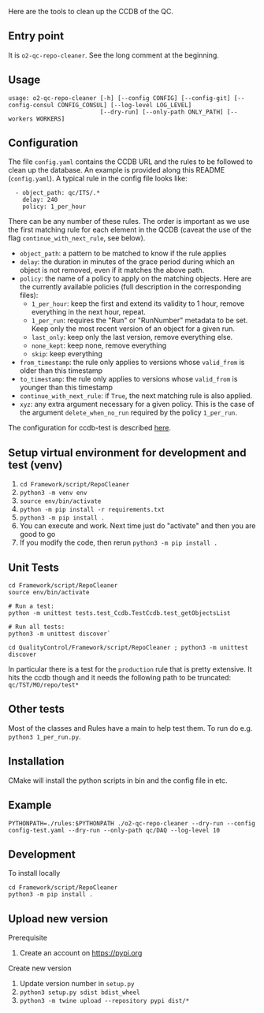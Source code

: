 Here are the tools to clean up the CCDB of the QC.

## Entry point
It is `o2-qc-repo-cleaner`. See the long comment at the beginning.

## Usage
```
usage: o2-qc-repo-cleaner [-h] [--config CONFIG] [--config-git] [--config-consul CONFIG_CONSUL] [--log-level LOG_LEVEL] 
                          [--dry-run] [--only-path ONLY_PATH] [--workers WORKERS]
```

## Configuration
The file `config.yaml` contains the CCDB URL and the rules to be followed to clean up the database. An example is provided along this README (`config.yaml`).
A typical rule in the config file looks like:
```
  - object_path: qc/ITS/.*
    delay: 240
    policy: 1_per_hour
```
There can be any number of these rules. The order is important as we use the first matching rule for each element in the QCDB (caveat the use of the flag `continue_with_next_rule`, see below).
- `object_path`: a pattern to be matched to know if the rule applies
- `delay`: the duration in minutes of the grace period during which an object is not removed, even if it matches the above path. 
- `policy`: the name of a policy to apply on the matching objects. Here are the currently available policies (full description in the corresponding files):
   - `1_per_hour`: keep the first and extend its validity to 1 hour, remove everything in the next hour, repeat.
   - `1_per_run`: requires the "Run" or "RunNumber" metadata to be set. Keep only the most recent version of an object for a given run. 
   - `last_only`: keep only the last version, remove everything else.
   - `none_kept`: keep none, remove everything
   - `skip`: keep everything
- `from_timestamp`: the rule only applies to versions whose `valid_from` is older than this timestamp
- `to_timestamp`: the rule only applies to versions whose `valid_from` is younger than this timestamp
- `continue_with_next_rule`: if `True`, the next matching rule is also applied. 
- `xyz`: any extra argument necessary for a given policy. This is the case of the argument `delete_when_no_run` required by the policy `1_per_run`. 

The configuration for ccdb-test is described [here](../../../doc/DevelopersTips.md). 

## Setup virtual environment for development and test (venv)

1. `cd Framework/script/RepoCleaner`
2. `python3 -m venv env`
3. `source env/bin/activate`
4. `python -m pip install -r requirements.txt`
5. `python3 -m pip install . `
6. You can execute and work. Next time just do "activate" and then you are good to go
7. If you modify the code, then rerun `python3 -m pip install .`

## Unit Tests

```
cd Framework/script/RepoCleaner
source env/bin/activate  

# Run a test: 
python -m unittest tests.test_Ccdb.TestCcdb.test_getObjectsList

# Run all tests:
python3 -m unittest discover`
```

`cd QualityControl/Framework/script/RepoCleaner ; python3 -m unittest discover`

In particular there is a test for the `production` rule that is pretty extensive. It hits the ccdb though and it needs the following path to be truncated: 
`
qc/TST/MO/repo/test*
`

## Other tests
Most of the classes and Rules have a main to help test them. To run do e.g. `python3 1_per_run.py`.

## Installation
CMake will install the python scripts in bin and the config file in etc.

## Example

```
PYTHONPATH=./rules:$PYTHONPATH ./o2-qc-repo-cleaner --dry-run --config config-test.yaml --dry-run --only-path qc/DAQ --log-level 10
```

## Development

To install locally
```
cd Framework/script/RepoCleaner
python3 -m pip install . 
```

## Upload new version

Prerequisite

1. Create an account on https://pypi.org

Create new version

1. Update version number in `setup.py`
2. `python3 setup.py sdist bdist_wheel`
3. `python3 -m twine upload --repository pypi dist/*`

